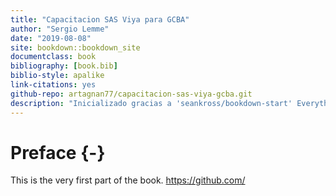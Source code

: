 ```yaml
--- 
title: "Capacitacion SAS Viya para GCBA"
author: "Sergio Lemme"
date: "2019-08-08"
site: bookdown::bookdown_site
documentclass: book
bibliography: [book.bib]
biblio-style: apalike
link-citations: yes
github-repo: artagnan77/capacitacion-sas-viya-gcba.git
description: "Inicializado gracias a 'seankross/bookdown-start' Everything you need (and nothing more) to start a bookdown book."
---
```


# Preface {-}

This is the very first part of the book.
https://github.com/
